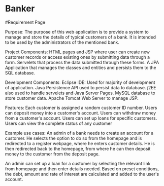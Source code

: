 # Banker

#Requirement Page

Purpose:
The purpose of this web application is to provide a system to manage and store the details of typical customers of a bank. It is intended 
to be used by the administrators of the mentioned bank. 

Project Components:
HTML pages and JSP where user can create new customer records or access existing ones by submitting data through a form.
Servelets that process the data submitted through these forms.
A JPA Application that manages the classes and entities and persists them to the SQL database.

Development Components:
Eclipse IDE: Used for majority of development of application. 
Java Persistence API used to persist data to database. 
j2EE also used to handle servelets and Java Server Pages. 
MySQL database to store customer data.
Apache Tomcat Web Server to manage JSP.

Features:
    Each customer is assigned a random customer ID number.
    Users can deposit money into a customer's account.
    Users can withdraw money from a customer's account.
    Users can set up loans for specific customers.
    Users can view the complete status of any customer 

Example use cases:
An admin of a bank needs to create an account for a customer. He selects the option to do so from the homepage and is redirected to a 
register webpage, where he enters customer details. He is then redirected back to the homepage, from where he can then deposit money to the
customer from the deposit page.
 
An admin can set up a loan for a customer by selecting the relevant link from homepage and then enter details needed. 
Based on preset conditions, the debt, amount and rate of interest are calculated and added to the user's account.
